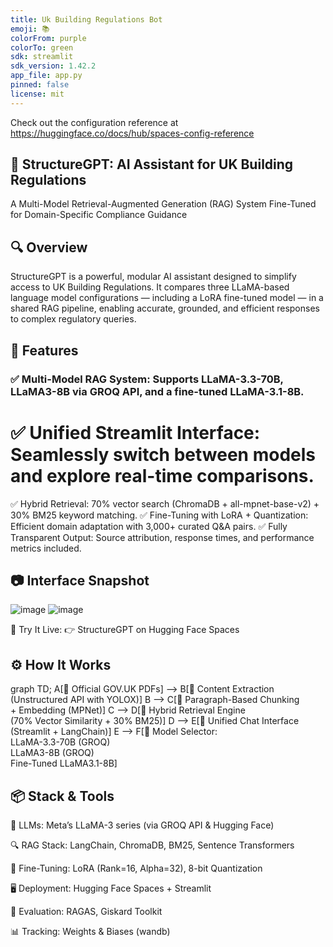 ```yaml
---
title: Uk Building Regulations Bot
emoji: 📚
colorFrom: purple
colorTo: green
sdk: streamlit
sdk_version: 1.42.2
app_file: app.py
pinned: false
license: mit
---
```


Check out the configuration reference at https://huggingface.co/docs/hub/spaces-config-reference


## 🚧 StructureGPT: AI Assistant for UK Building Regulations
A Multi-Model Retrieval-Augmented Generation (RAG) System Fine-Tuned for Domain-Specific Compliance Guidance

## 🔍 Overview
StructureGPT is a powerful, modular AI assistant designed to simplify access to UK Building Regulations. It compares three LLaMA-based language model configurations — including a LoRA fine-tuned model — in a shared RAG pipeline, enabling accurate, grounded, and efficient responses to complex regulatory queries.

## 🚀 Features
### ✅ Multi-Model RAG System: Supports LLaMA-3.3-70B, LLaMA3-8B via GROQ API, and a fine-tuned LLaMA-3.1-8B.
# ✅ Unified Streamlit Interface: Seamlessly switch between models and explore real-time comparisons.
✅ Hybrid Retrieval: 70% vector search (ChromaDB + all-mpnet-base-v2) + 30% BM25 keyword matching.
✅ Fine-Tuning with LoRA + Quantization: Efficient domain adaptation with 3,000+ curated Q&A pairs.
✅ Fully Transparent Output: Source attribution, response times, and performance metrics included.

## 📷 Interface Snapshot
![image](https://github.com/user-attachments/assets/bdae8ebc-1939-4c36-bacf-8e41ada9a7e2)
![image](https://github.com/user-attachments/assets/493a24e8-f178-4cf3-a28d-d2d3e4ef547b)



🧪 Try It Live:
👉 StructureGPT on Hugging Face Spaces

## ⚙️ How It Works
graph TD;
    A[📄 Official GOV.UK PDFs] --> B[🧠 Content Extraction<br>(Unstructured API with YOLOX)]
    B --> C[🧩 Paragraph-Based Chunking<br>+ Embedding (MPNet)]
    C --> D[🔎 Hybrid Retrieval Engine<br>(70% Vector Similarity + 30% BM25)]
    D --> E[💬 Unified Chat Interface<br>(Streamlit + LangChain)]
    E --> F[🧠 Model Selector:<br>LLaMA-3.3-70B (GROQ)<br>LLaMA3-8B (GROQ)<br>Fine-Tuned LLaMA3.1-8B]


## 📦 Stack & Tools
💬 LLMs: Meta’s LLaMA-3 series (via GROQ API & Hugging Face)

🔍 RAG Stack: LangChain, ChromaDB, BM25, Sentence Transformers

🧠 Fine-Tuning: LoRA (Rank=16, Alpha=32), 8-bit Quantization

🖥️ Deployment: Hugging Face Spaces + Streamlit

🧪 Evaluation: RAGAS, Giskard Toolkit

📊 Tracking: Weights & Biases (wandb)    

